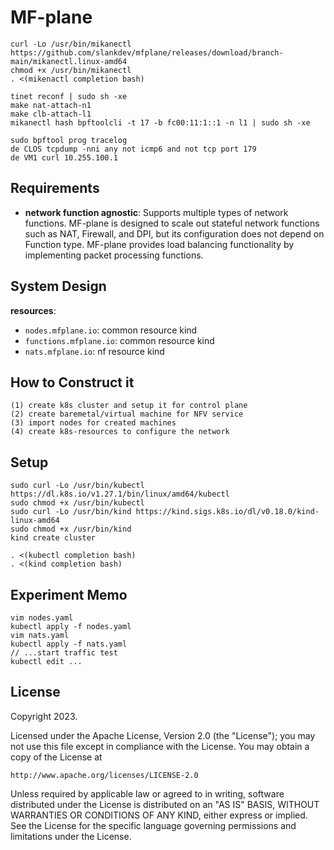 # MF-plane

```
curl -Lo /usr/bin/mikanectl https://github.com/slankdev/mfplane/releases/download/branch-main/mikanectl.linux-amd64
chmod +x /usr/bin/mikanectl
. <(mikenactl completion bash)
```

```
tinet reconf | sudo sh -xe
make nat-attach-n1
make clb-attach-l1
mikanectl hash bpftoolcli -t 17 -b fc00:11:1::1 -n l1 | sudo sh -xe

sudo bpftool prog tracelog
de CLOS tcpdump -nni any not icmp6 and not tcp port 179
de VM1 curl 10.255.100.1
```

## Requirements

- **network function agnostic**: Supports multiple types of network functions.
  MF-plane is designed to scale out stateful network functions such as NAT,
  Firewall, and DPI, but its configuration does not depend on Function type.
  MF-plane provides load balancing functionality by implementing packet
  processing functions.

## System Design

**resources**:<br/>
- `nodes.mfplane.io`: common resource kind
- `functions.mfplane.io`: common resource kind
- `nats.mfplane.io`: nf resource kind

## How to Construct it
```
(1) create k8s cluster and setup it for control plane
(2) create baremetal/virtual machine for NFV service
(3) import nodes for created machines
(4) create k8s-resources to configure the network
```

## Setup

```
sudo curl -Lo /usr/bin/kubectl https://dl.k8s.io/v1.27.1/bin/linux/amd64/kubectl
sudo chmod +x /usr/bin/kubectl
sudo curl -Lo /usr/bin/kind https://kind.sigs.k8s.io/dl/v0.18.0/kind-linux-amd64
sudo chmod +x /usr/bin/kind
kind create cluster
```
```
. <(kubectl completion bash)
. <(kind completion bash)
```

## Experiment Memo

```
vim nodes.yaml
kubectl apply -f nodes.yaml
vim nats.yaml
kubectl apply -f nats.yaml
// ...start traffic test
kubectl edit ...
```

## License

Copyright 2023.

Licensed under the Apache License, Version 2.0 (the "License");
you may not use this file except in compliance with the License.
You may obtain a copy of the License at

    http://www.apache.org/licenses/LICENSE-2.0

Unless required by applicable law or agreed to in writing, software
distributed under the License is distributed on an "AS IS" BASIS,
WITHOUT WARRANTIES OR CONDITIONS OF ANY KIND, either express or implied.
See the License for the specific language governing permissions and
limitations under the License.
